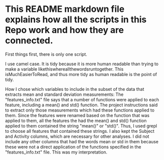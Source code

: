 This README markdown file explains how all the scripts in this Repo work and how they are connected.
====================================================================================================

First things first, there is only one script.

I use camel case. It is tidy because it is more human readable than trying to make a variable likethiswhereallthewordsruntogether. This isMuchEasierToRead, and thus more tidy as human readable is the point of tidy.


How I chose which variables to include in the subset of the data that extracts mean and standard deviation measurements:
The "features_info.txt" file says that a number of functions were applied to each feature, including a mean() and std() function. The project instructions said to extract only those measurements which had these functions applied to them. Since the features were renamed based on the function that was applied to them, all the features the had the mean() and std() function applied to them contained the string "mean()" or "std()". Thus, I used grepl to choose all features that contained these strings. I also kept the Subject and Activity columns, which are necessary for other analyses. I did not include any other columns that had the words mean or std in them because these were not a direct application of the functions specified in the "features_info.txt" file. This was my interpretation.